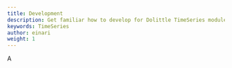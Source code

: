 ```yaml
---
title: Development
description: Get familiar how to develop for Dolittle TimeSeries modules
keywords: TimeSeries
author: einari
weight: 1
---
```

A